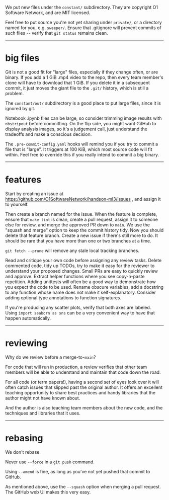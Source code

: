 
We put new files under the `constant/` subdirectory.
They are copyright O1 Software Network, and are MIT licensed.

Feel free to put source you're not yet sharing
under `private/`, or a directory named for you, e.g. `sweeper/`.
Ensure that .gitignore will prevent commits of such files --
verify that `git status` remains clean.

----

# big files

Git is not a good fit for "large" files,
especially if they change often, or are binary.
If you add a 1 GiB .mp4 video to the repo,
then every team member's clone will have to download that 1 GiB.
If you delete it in a subsequent commit, it just moves the
giant file to the `.git/` history, which is still a problem.

The `constant/out/` subdirectory is a good place to put large files,
since it is ignored by git.

Notebook .ipynb files can be large, so consider trimming
image results with `nbstripout` before committing.
On the flip side, you might want GitHub to display
analysis images, so it's a judgement call, just
understand the tradeoffs and make a conscious decision.

The `.pre-commit-config.yaml` hooks will remind you
if you try to commit a file that is "large".
It triggers at 100 KiB, which most source code will fit within.
Feel free to override this if you really intend to commit a big binary.

----

# features

Start by creating an issue at
https://github.com/O1SoftwareNetwork/handson-ml3/issues ,
and assign it to yourself.

Then create a branch named for the issue.
When the feature is complete,
ensure that `make lint` is clean,
create a pull request,
assign it to someone else for review,
and merge the approved PR down to `main`.
We use the "squash and merge" option
to keep the commit history tidy.
Now you should delete that feature branch.
Create a new issue if there's still more to do.
It should be rare that you have more than
one or two branches at a time.

`git fetch --prune` will remove any stale local tracking branches.

Read and critique your own code before assigning any review tasks.
Delete commented code, tidy up TODOs, try to make
it easy for the reviewer to understand your proposed changes.
Small PRs are easy to quickly review and approve.
Extract helper functions where you see copy-n-paste repetition.
Adding unittests will often be a good way to demonstrate
how you expect the code to be used.
Rename obscure variables, add a docstring to any function
whose name does not make it self-explanatory.
Consider adding optional type annotations to function signatures.

If you're producing any scatter plots,
verify that both axes are labeled.
Using `import seaborn as sns` can be a very convenient way
to have that happen automatically.

----

# reviewing

Why do we review before a merge-to-`main`?

For code that will run in production,
a review verifies that other team members
will be able to understand and maintain
that code down the road.

For all code (or term papers!), having a
second set of eyes  look over it will often catch
issues that slipped past  the original author.
It offers an excellent teaching opportunity
to share best practices and handy libraries
that the author might not have known about.

And the author is also teaching team members about
the new code, and the techniques and libraries
that it uses.

----

# rebasing

We don't rebase.

Never use `--force` in a `git push` command.

Using `--amend` is fine, as long as you've
not yet pushed that commit to GitHub.

As mentioned above,
use the `--squash` option  when merging a pull request.
The GitHub web UI makes this very easy.
